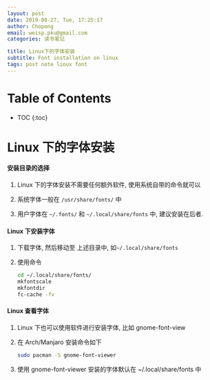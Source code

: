 ```yaml
---
layout: post
date: 2019-08-27, Tue, 17:25:17
author: Chopong
email: weisp.pku@gmail.com
categories: 读书笔记

title: Linux下的字体安装
subtitle: Font installation on linux
tags: post note linux font 
---
```


# Table of Contents #
* TOC
{:toc}


# Linux 下的字体安装 #

#### 安装目录的选择  ####

1. Linux 下的字体安装不需要任何额外软件, 使用系统自带的命令就可以

2. 系统字体一般在 `/usr/share/fonts/` 中

3. 用户字体在 `~/.fonts/` 和 `~/.local/share/fonts` 中, 建议安装在后者.



#### Linux 下安装字体 ####

 1.    下载字体, 然后移动至 上述目录中, 如`~/.local/share/fonts`

 2.    使用命令

       ```bash
       cd ~/.local/share/fonts/
       mkfontscale
       mkfontdir
       fc-cache -fv
       ```

       

#### Linux 查看字体 ####

1.  Linux 下也可以使用软件进行安装字体, 比如 gnome-font-view

2.  在 Arch/Manjaro 安装命令如下

    ```bash
    sudo pacman -S gnome-font-viewer
    ```

3.  使用 gnome-font-viewer 安装的字体默认在 ~/.local/share/fonts 中

